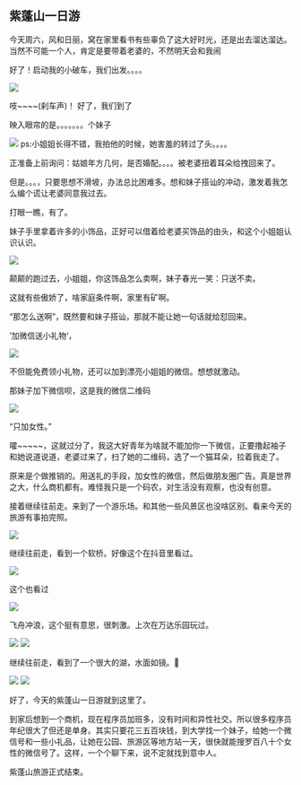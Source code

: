## 紫蓬山一日游

今天周六，风和日丽，窝在家里看书有些辜负了这大好时光，还是出去溜达溜达。当然不可能一个人，肯定是要带着老婆的，不然明天会和我闹

好了！启动我的小破车，我们出发。。。。

![](https://timgsa.baidu.com/timg?image&quality=80&size=b9999_10000&sec=1554010297341&di=e004babfc349b0c412e67958928231b1&imgtype=0&src=http%3A%2F%2Fres.youth.cn%2Farticle_201803_03_03c_5a9a704d583d9.jpg)

吱~~~~(刹车声)！ 好了，我们到了

映入眼帘的是。。。。。。。个妹子

![](https://ws4.sinaimg.cn/large/006tKfTcly1g1lqf8xkr1j31400u0qv5.jpg)
ps:小姐姐长得不错，我拍他的时候，她害羞的转过了头。。。。

正准备上前询问：姑娘年方几何，是否婚配。。。。被老婆扭着耳朵给拽回来了。

但是。。。，只要思想不滑坡，办法总比困难多。想和妹子搭讪的冲动，激发着我怎么编个谎让老婆同意我过去。

打眼一瞧，有了。

妹子手里拿着许多的小饰品，正好可以借着给老婆买饰品的由头，和这个小姐姐认识认识。

![](https://ws3.sinaimg.cn/large/006tKfTcly1g1lsr6u5gxj30e00e2di4.jpg)

颠颠的跑过去，小姐姐，你这饰品怎么卖啊，妹子春光一笑：只送不卖。

这就有些傲娇了，啥家庭条件啊，家里有矿啊。

“那怎么送啊”，既然要和妹子搭讪，那就不能让她一句话就给怼回来。

’加微信送小礼物‘，

![](https://ws3.sinaimg.cn/large/006tKfTcly1g1lt1zexjlj30eg0eetac.jpg)

不但能免费领小礼物，还可以加到漂亮小姐姐的微信。想想就激动。

那妹子加下微信呗，这是我的微信二维码

![](https://ws4.sinaimg.cn/large/006tKfTcly1g1lt7gnwohj30dc0cutat.jpg)

“只加女性。” 

嚯~~~~~，这就过分了，我这大好青年为啥就不能加你一下微信，正要撸起袖子和她说道说道，老婆过来了，扫了她的二维码，选了一个猫耳朵，拉着我走了。

原来是个做推销的。用送礼的手段，加女性的微信，然后做朋友圈广告。真是世界之大，什么商机都有。难怪我只是一个码农，对生活没有观察，也没有创意。

接着继续往前走。来到了一个游乐场。和其他一些风景区也没啥区别。看来今天的旅游有事拍完照。

![](https://ws2.sinaimg.cn/large/006tKfTcly1g1lqhf9ojgj31400u0kfi.jpg)

继续往前走，看到一个软桥。好像这个在抖音里看过。

![](https://ws2.sinaimg.cn/large/006tKfTcly1g1lqhc67upj31400u0hdt.jpg)

这个也看过

![](https://ws4.sinaimg.cn/large/006tKfTcly1g1lqh5mixuj31400u07wh.jpg)

飞舟冲浪，这个挺有意思，很刺激。上次在万达乐园玩过。

![](https://ws4.sinaimg.cn/large/006tKfTcly1g1lqgti6ooj31400u01dq.jpg)
![](https://ws2.sinaimg.cn/large/006tKfTcly1g1lqgvmglzj31400u0tub.jpg)

继续往前走，看到了一个很大的湖，水面如镜。

![](https://ws3.sinaimg.cn/large/006tKfTcly1g1lqh2cpkoj31400u0kj3.jpg)
![](https://ws2.sinaimg.cn/large/006tKfTcly1g1lqgxyjrej31400u0h1y.jpg)

好了，今天的紫蓬山一日游就到这里了。

到家后想到一个商机，现在程序员加班多，没有时间和异性社交。所以很多程序员年纪很大了但还是单身。其实只要花三五百块钱，到大学找一个妹子，给她一个微信号和一些小礼品，让她在公园、旅游区等地方站一天，很快就能搜罗百八十个女性的微信号了。这样，一个个聊下来，说不定就找到意中人。

紫蓬山旅游正式结束。